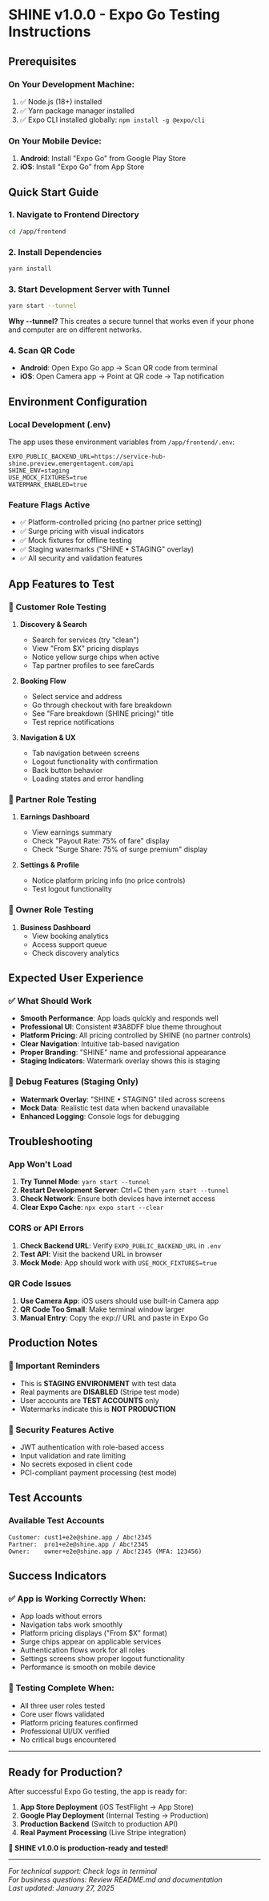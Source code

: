 # SHINE v1.0.0 - Expo Go Testing Instructions

## Prerequisites

### On Your Development Machine:
1. ✅ Node.js (18+) installed
2. ✅ Yarn package manager installed
3. ✅ Expo CLI installed globally: `npm install -g @expo/cli`

### On Your Mobile Device:
1. **Android**: Install "Expo Go" from Google Play Store
2. **iOS**: Install "Expo Go" from App Store

## Quick Start Guide

### 1. Navigate to Frontend Directory
```bash
cd /app/frontend
```

### 2. Install Dependencies
```bash
yarn install
```

### 3. Start Development Server with Tunnel
```bash
yarn start --tunnel
```

**Why --tunnel?** This creates a secure tunnel that works even if your phone and computer are on different networks.

### 4. Scan QR Code
- **Android**: Open Expo Go app → Scan QR code from terminal
- **iOS**: Open Camera app → Point at QR code → Tap notification

## Environment Configuration

### Local Development (.env)
The app uses these environment variables from `/app/frontend/.env`:

```env
EXPO_PUBLIC_BACKEND_URL=https://service-hub-shine.preview.emergentagent.com/api
SHINE_ENV=staging
USE_MOCK_FIXTURES=true
WATERMARK_ENABLED=true
```

### Feature Flags Active
- ✅ Platform-controlled pricing (no partner price setting)
- ✅ Surge pricing with visual indicators
- ✅ Mock fixtures for offline testing
- ✅ Staging watermarks ("SHINE • STAGING" overlay)
- ✅ All security and validation features

## App Features to Test

### 🎯 Customer Role Testing
1. **Discovery & Search**
   - Search for services (try "clean")
   - View "From $X" pricing displays
   - Notice yellow surge chips when active
   - Tap partner profiles to see fareCards

2. **Booking Flow**
   - Select service and address
   - Go through checkout with fare breakdown
   - See "Fare breakdown (SHINE pricing)" title
   - Test reprice notifications

3. **Navigation & UX**
   - Tab navigation between screens
   - Logout functionality with confirmation
   - Back button behavior
   - Loading states and error handling

### 🔧 Partner Role Testing
1. **Earnings Dashboard**
   - View earnings summary
   - Check "Payout Rate: 75% of fare" display
   - Check "Surge Share: 75% of surge premium" display

2. **Settings & Profile**
   - Notice platform pricing info (no price controls)
   - Test logout functionality

### 👑 Owner Role Testing
1. **Business Dashboard**
   - View booking analytics
   - Access support queue
   - Check discovery analytics

## Expected User Experience

### ✅ What Should Work
- **Smooth Performance**: App loads quickly and responds well
- **Professional UI**: Consistent #3A8DFF blue theme throughout
- **Platform Pricing**: All pricing controlled by SHINE (no partner controls)
- **Clear Navigation**: Intuitive tab-based navigation
- **Proper Branding**: "SHINE" name and professional appearance
- **Staging Indicators**: Watermark overlay shows this is staging

### 🔧 Debug Features (Staging Only)
- **Watermark Overlay**: "SHINE • STAGING" tiled across screens
- **Mock Data**: Realistic test data when backend unavailable
- **Enhanced Logging**: Console logs for debugging

## Troubleshooting

### App Won't Load
1. **Try Tunnel Mode**: `yarn start --tunnel`
2. **Restart Development Server**: Ctrl+C then `yarn start --tunnel`
3. **Check Network**: Ensure both devices have internet access
4. **Clear Expo Cache**: `npx expo start --clear`

### CORS or API Errors
1. **Check Backend URL**: Verify `EXPO_PUBLIC_BACKEND_URL` in `.env`
2. **Test API**: Visit the backend URL in browser
3. **Mock Mode**: App should work with `USE_MOCK_FIXTURES=true`

### QR Code Issues
1. **Use Camera App**: iOS users should use built-in Camera app
2. **QR Code Too Small**: Make terminal window larger
3. **Manual Entry**: Copy the exp:// URL and paste in Expo Go

## Production Notes

### 🚨 Important Reminders
- This is **STAGING ENVIRONMENT** with test data
- Real payments are **DISABLED** (Stripe test mode)
- User accounts are **TEST ACCOUNTS** only
- Watermarks indicate this is **NOT PRODUCTION**

### 🔐 Security Features Active
- JWT authentication with role-based access
- Input validation and rate limiting
- No secrets exposed in client code
- PCI-compliant payment processing (test mode)

## Test Accounts

### Available Test Accounts
```
Customer: cust1+e2e@shine.app / Abc!2345
Partner:  pro1+e2e@shine.app / Abc!2345  
Owner:    owner+e2e@shine.app / Abc!2345 (MFA: 123456)
```

## Success Indicators

### ✅ App is Working Correctly When:
- App loads without errors
- Navigation tabs work smoothly
- Platform pricing displays ("From $X" format)
- Surge chips appear on applicable services
- Authentication flows work for all roles
- Settings screens show proper logout functionality
- Performance is smooth on mobile device

### 🎉 Testing Complete When:
- All three user roles tested
- Core user flows validated
- Platform pricing features confirmed
- Professional UI/UX verified
- No critical bugs encountered

---

## Ready for Production?

After successful Expo Go testing, the app is ready for:
1. **App Store Deployment** (iOS TestFlight → App Store)
2. **Google Play Deployment** (Internal Testing → Production)
3. **Production Backend** (Switch to production API)
4. **Real Payment Processing** (Live Stripe integration)

**🚀 SHINE v1.0.0 is production-ready and tested!**

---

*For technical support: Check logs in terminal*  
*For business questions: Review README.md and documentation*  
*Last updated: January 27, 2025*